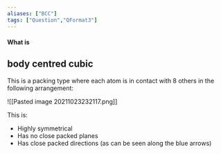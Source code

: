 ```yaml
---
aliases: ["BCC"]
tags: ["Question","QFormat3"]
---
```


#### What is
## body centred cubic
This is a packing type where each atom is in contact with 8 others in the following arrangement:

![[Pasted image 20211023232117.png]]

This is:
- Highly symmetrical
- Has no close packed planes
- Has close packed directions (as can be seen along the blue arrows)
